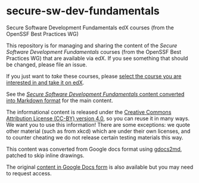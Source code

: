 # secure-sw-dev-fundamentals
Secure Software Development Fundamentals edX courses (from the OpenSSF Best Practices WG)

This repository is for managing and sharing the content of the
*Secure Software Development Fundamentals*
courses (from the OpenSSF Best Practices WG) that are available via edX.
If you see something that should be changed, please file an issue.

If you just want to *take* these courses, please [select the course you are interested in and take it on edX](https://openssf.org/edx-courses/).

See the [*Secure Software Development Fundamentals* content converted into Markdown format](secure_software_development_fundamentals.md) for the main content.

The informational content is released under the [Creative Commons Attribution License (CC-BY) version 4.0](https://creativecommons.org/licenses/by/4.0/legalcode.txt), so you can reuse it in many ways. We want you to use this information! There are some exceptions: we quote other material (such as from xkcd) which are under their own licenses, and to counter cheating we do not release certain testing materials this way.

This content was converted from Google docs format using
[gdocs2md](http://github.com/mangini/gdocs2md),
patched to skip inline drawings.

The original [content in Google Docs form](https://docs.google.com/document/d/1oN6juqVR7KXuvclHvoY0pr_XQmC6t6uXMLcYphPsUsA/edit) is also available but you may need to request access.
